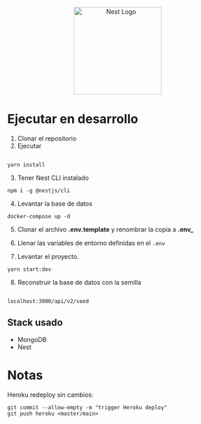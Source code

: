<p align="center">
  <a href="http://nestjs.com/" target="blank"><img src="https://nestjs.com/img/logo-small.svg" width="200" alt="Nest Logo" /></a>
</p>

# Ejecutar en desarrollo

1. Clonar el repositorio
2. Ejecutar

```

yarn install
```

3. Tener Nest CLI instalado

```
npm i -g @nestjs/cli
```

4. Levantar la base de datos

```
docker-compose up -d
```

5. Clonar el archivo **.env.template** y renombrar la copia a **.env\_**

6. Llenar las variables de entorno definidas en el `.env`

7. Levantar el proyecto.

```
yarn start:dev
```

8. Reconstruir la base de datos con la semilla

```

localhost:3000/api/v2/seed
```

## Stack usado

- MongoDB
- Nest

# Notas

Heroku redeploy sin cambios:

```
git commit --allow-empty -m "trigger Heroku deploy"
git push heroku <master/main>
```
